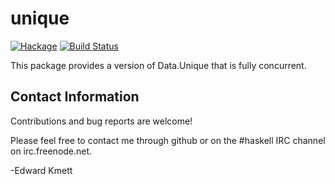 unique
==============

[![Hackage](https://img.shields.io/hackage/v/unique.svg)](https://hackage.haskell.org/package/unique) [![Build Status](https://secure.travis-ci.org/ekmett/unique.png?branch=master)](http://travis-ci.org/ekmett/unique)

This package provides a version of Data.Unique that is fully concurrent.

Contact Information
-------------------

Contributions and bug reports are welcome!

Please feel free to contact me through github or on the #haskell IRC channel on irc.freenode.net.

-Edward Kmett
